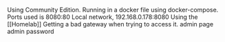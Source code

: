 Using Community Edition.
Running in a docker file using docker-compose. 
Ports used is 8080:80
Local network, 192.168.0.178:8080
Using the [[Homelab]]
Getting a bad gateway when trying to access it.
admin page
	admin password